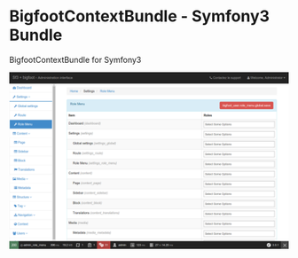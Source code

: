 # BigfootContextBundle - Symfony3 Bundle
BigfootContextBundle for Symfony3

![alt tag](https://raw.githubusercontent.com/7rin0/BigfootDefaultTheme/master/Resources/public/images/screenshot.png)
